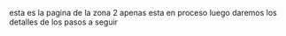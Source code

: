 esta es la pagina de la zona 2
apenas esta en proceso luego daremos los detalles de los pasos a seguir
